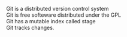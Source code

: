 Git is a distributed version control system  
Git is free softeware distributed under the GPL  
Git has a mutable index called stage  
Git tracks changes.